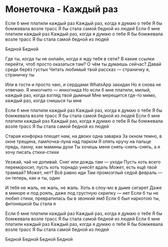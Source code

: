 # Монеточка - Каждый раз

Если б мне платили каждый раз
Каждый раз, когда я думаю о тебе
Я бы бомжевала возле трасс
Я бы стала самой бедной из людей
Если б мне платили каждый раз
Каждый раз, когда я думаю о тебе
Я бы бомжевала возле трасс
Я бы стала самой бедной из людей

Бедной
Бедной

Где ты, когда ты не онлайн, когда я жду тебя в сети?
В какие ссылки перейти, чтоб просто оказаться там?
О чём ты думаешь сейчас? Давай среди берёз густых
Читать любимый твой рассказ — страничку я, страничку ты

Или в гости и просто чаю, и сердцами WhatsApp закидан
Но я снова не отвечаю. Я инкогнито — инкогнида
Но если б мне платили, милый, каждый раз, когда взгляд твой дымный
Мне мерещится где-то мимо, каждый раз, когда снишься ты мне

Если б мне платили каждый раз
Каждый раз, когда я думаю о тебе
Я бы бомжевала возле трасс
Я бы стала самой бедной из людей
Если б мне платили каждый раз
Каждый раз, когда я думаю о тебе
Я бы бомжевала возле трасс
Я бы стала самой бедной из людей

Старая конфорка плещет нам, на двоих одна заварка
За окном темно, в окне трещина, лампочка-луна над парком
Я опять кручу на пальце прядь, пахну, как мамины духи
Ты хочешь меня снять-снять-снять, а я хочу писать стихи-стихи

Уезжай, чай не допивай. Снег или дождь там — уходи
Пусть хоть всего переморосит, пусть хоть торнадо унесёт вдаль
Может, есть ещё твой трамвай? Может, нет? Всё равно иди
Там промозглый седой февраль — он теперь, как и ты, один

И тебя не жаль, не жаль, не жаль. Хоть в слоу-мо в дыме сигарет
Даже в миноре и под рояль, даже под грустную скрипку — нет
Если б ты не любил стихи, превратилась бы в звонкий ямб
Если б был наркотою ты, фитоняшкой бы стала я

Если б мне платили каждый раз
Каждый раз, когда я думаю о тебе
Я бы бомжевала возле трасс
Я бы стала самой бедной из людей
Если б мне платили каждый раз
Каждый раз, когда я думаю о тебе
Я бы бомжевала возле трасс
Я бы стала самой бедной из людей

Бедной
Бедной
Бедной
Бедной
